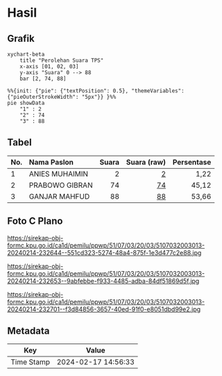 # Hasil

## Grafik

```mermaid
xychart-beta
    title "Perolehan Suara TPS"
    x-axis [01, 02, 03]
    y-axis "Suara" 0 --> 88
    bar [2, 74, 88]
```

```mermaid
%%{init: {"pie": {"textPosition": 0.5}, "themeVariables": {"pieOuterStrokeWidth": "5px"}} }%%
pie showData
    "1" : 2
    "2" : 74
    "3" : 88
```

## Tabel

| No. | Nama Paslon    | Suara | Suara (raw) | Persentase |
|:--- |:-------------- | -----:| -----------:| ----------:|
| 1   | ANIES MUHAIMIN | 2     | [2][p-1]    | 1,22       |
| 2   | PRABOWO GIBRAN | 74    | [74][p-2]   | 45,12      |
| 3   | GANJAR MAHFUD  | 88    | [88][p-3]   | 53,66      |


[p-1]: https://github.com/gigit-pemilu/pemilu-2024-51-bali/blob/main/pilpres/hitung-suara/sub/51-bali/sub/07-karangasem/sub/03-manggis/sub/2003-ulakan/sub/013-tps/sub/paslon-1.txt
[p-2]: https://github.com/gigit-pemilu/pemilu-2024-51-bali/blob/main/pilpres/hitung-suara/sub/51-bali/sub/07-karangasem/sub/03-manggis/sub/2003-ulakan/sub/013-tps/sub/paslon-2.txt
[p-3]: https://github.com/gigit-pemilu/pemilu-2024-51-bali/blob/main/pilpres/hitung-suara/sub/51-bali/sub/07-karangasem/sub/03-manggis/sub/2003-ulakan/sub/013-tps/sub/paslon-3.txt

## Foto C Plano

https://sirekap-obj-formc.kpu.go.id/ca1d/pemilu/ppwp/51/07/03/20/03/5107032003013-20240214-232644--551cd323-5274-48a4-875f-1e3d477c2e88.jpg

https://sirekap-obj-formc.kpu.go.id/ca1d/pemilu/ppwp/51/07/03/20/03/5107032003013-20240214-232653--9abfebbe-f933-4485-adba-84df51869d5f.jpg

https://sirekap-obj-formc.kpu.go.id/ca1d/pemilu/ppwp/51/07/03/20/03/5107032003013-20240214-232701--f3d84856-3657-40ed-91f0-e8051dbd99e2.jpg


## Metadata

| Key        | Value               |
| ---------- | ------------------- |
| Time Stamp | 2024-02-17 14:56:33 |



